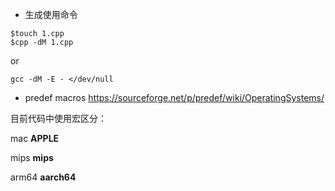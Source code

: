 
* 生成使用命令
```
$touch 1.cpp
$cpp -dM 1.cpp 
```

or

```
gcc -dM -E - </dev/null
```

* predef macros https://sourceforge.net/p/predef/wiki/OperatingSystems/


目前代码中使用宏区分：

mac  __APPLE__

mips __mips__

arm64 __aarch64__